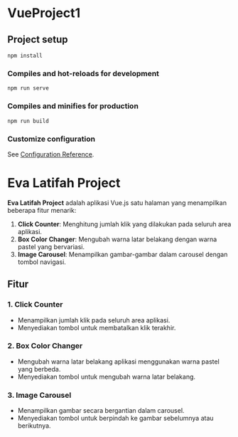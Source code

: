# VueProject1

## Project setup
```
npm install
```

### Compiles and hot-reloads for development
```
npm run serve
```

### Compiles and minifies for production
```
npm run build
```

### Customize configuration
See [Configuration Reference](https://cli.vuejs.org/config/).

# Eva Latifah Project

**Eva Latifah Project** adalah aplikasi Vue.js satu halaman yang menampilkan beberapa fitur menarik:

1. **Click Counter**: Menghitung jumlah klik yang dilakukan pada seluruh area aplikasi.
2. **Box Color Changer**: Mengubah warna latar belakang dengan warna pastel yang bervariasi.
3. **Image Carousel**: Menampilkan gambar-gambar dalam carousel dengan tombol navigasi.

## Fitur

### 1. Click Counter
- Menampilkan jumlah klik pada seluruh area aplikasi.
- Menyediakan tombol untuk membatalkan klik terakhir.

### 2. Box Color Changer
- Mengubah warna latar belakang aplikasi menggunakan warna pastel yang berbeda.
- Menyediakan tombol untuk mengubah warna latar belakang.

### 3. Image Carousel
- Menampilkan gambar secara bergantian dalam carousel.
- Menyediakan tombol untuk berpindah ke gambar sebelumnya atau berikutnya.